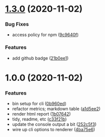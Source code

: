 # [1.3.0](https://github.com/tallnerds/howfast/compare/1.2.0...1.3.0) (2020-11-02)


### Bug Fixes

* access policy for npm ([9c9640f](https://github.com/tallnerds/howfast/commit/9c9640f34530f8e4ca027fd469f96ceb9b91cbb3))


### Features

* add github badge ([21b0ee1](https://github.com/tallnerds/howfast/commit/21b0ee103d0ba4c1bd51e58f4009143e7fd6fa29))

# 1.0.0 (2020-11-02)


### Features

* bin setup for cli ([0b960ed](https://github.com/tallnerds/howfast/commit/0b960ed49ec25bd09ebe8d44fd68aa2cde9eac81))
* refactor metrics; markdown table ([a1d5ee2](https://github.com/tallnerds/howfast/commit/a1d5ee2b2e781d2541f4dce9cdfcde5837f1f45d))
* render html report ([1b07642](https://github.com/tallnerds/howfast/commit/1b07642f39a8f8b71f1742468bfb31fd43c5c5eb))
* tidy, readme, etc ([c33f21b](https://github.com/tallnerds/howfast/commit/c33f21b0089344c080ea9a701e0d2c11c2085b09))
* update the console output a bit ([252c5f3](https://github.com/tallnerds/howfast/commit/252c5f30e3cacaac0c35d77a19e7ec9bdd5078aa))
* wire up cli options to renderer ([4ba75e6](https://github.com/tallnerds/howfast/commit/4ba75e6d0920ad2a27d5c9c8d25dab713529d76d))
